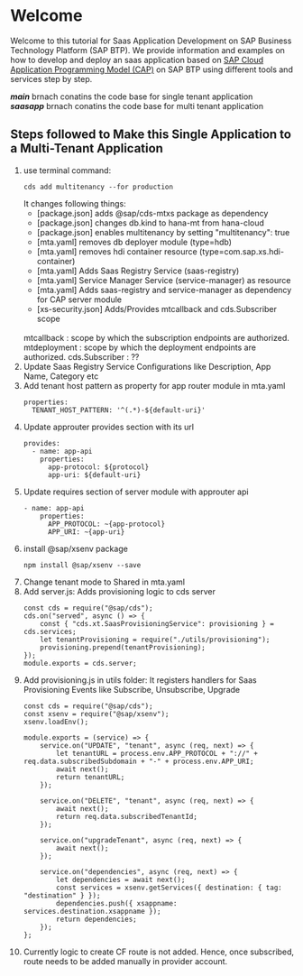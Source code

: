 # Welcome

Welcome to this tutorial for Saas Application Development on SAP Business Technology Platform (SAP BTP). We provide information and examples on how to develop and deploy an saas application based on [SAP Cloud Application Programming Model (CAP)](https://cap.cloud.sap/) on SAP BTP using different tools and services step by step.

_**main**_ brnach conatins the code base for single tenant application  
_**saasapp**_ brnach conatins the code base for multi tenant application   

## Steps followed to Make this Single Application to a Multi-Tenant Application
1. use terminal command: 
    ```
    cds add multitenancy --for production
    ```
    It changes following things:
    - [package.json] adds @sap/cds-mtxs package as dependency
    - [package.json] changes db.kind to hana-mt from hana-cloud
    - [package.json] enables multitenancy by setting "multitenancy": true
    - [mta.yaml] removes db deployer module (type=hdb)
    - [mta.yaml] removes hdi container resource (type=com.sap.xs.hdi-container)
    - [mta.yaml] Adds Saas Registry Service (saas-registry)
    - [mta.yaml] Service Manager Service (service-manager) as resource
    - [mta.yaml] Adds saas-registry and service-manager as dependency for CAP server module
    - [xs-security.json] Adds/Provides mtcallback and cds.Subscriber scope   
    <br/>
    mtcallback : scope by which the subscription endpoints are authorized.  
    mtdeployment : scope by which the deployment endpoints are authorized.  
    cds.Subscriber : ??
2. Update Saas Registry Service Configurations like Description, App Name, Category etc
3. Add tenant host pattern as property for app router module in mta.yaml
    ```
    properties:
      TENANT_HOST_PATTERN: '^(.*)-${default-uri}'
    ```
4. Update approuter provides section with its url
    ```
    provides:
      - name: app-api
        properties:
          app-protocol: ${protocol}
          app-uri: ${default-uri}
    ```
5. Update requires section of server module with approuter api 
    ```
    - name: app-api
        properties:
          APP_PROTOCOL: ~{app-protocol}
          APP_URI: ~{app-uri}
    ```
6. install @sap/xsenv package
    ```
    npm install @sap/xsenv --save
    ```
7. Change tenant mode to Shared in mta.yaml
8. Add server.js: Adds provisioning logic to cds server
    ```
    const cds = require("@sap/cds");
    cds.on("served", async () => {
        const { "cds.xt.SaasProvisioningService": provisioning } = cds.services;
        let tenantProvisioning = require("./utils/provisioning");
        provisioning.prepend(tenantProvisioning);
    });
    module.exports = cds.server;
    ```
9. Add provisioning.js in utils folder: It registers handlers for Saas Provisioning Events like Subscribe, Unsubscribe, Upgrade
    ```
    const cds = require("@sap/cds");
    const xsenv = require("@sap/xsenv");
    xsenv.loadEnv();

    module.exports = (service) => {
        service.on("UPDATE", "tenant", async (req, next) => {
            let tenantURL = process.env.APP_PROTOCOL + "://" + req.data.subscribedSubdomain + "-" + process.env.APP_URI;
            await next();
            return tenantURL;
        });

        service.on("DELETE", "tenant", async (req, next) => {
            await next();
            return req.data.subscribedTenantId;
        });

        service.on("upgradeTenant", async (req, next) => {
            await next();
        });

        service.on("dependencies", async (req, next) => {
            let dependencies = await next();
            const services = xsenv.getServices({ destination: { tag: "destination" } });
            dependencies.push({ xsappname: services.destination.xsappname });
            return dependencies;
        });
    };
    ```
10. Currently logic to create CF route is not added. Hence, once subscribed, route needs to be added manually in provider account.
